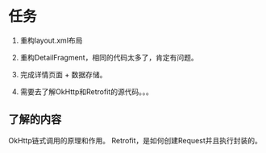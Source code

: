 # 任务

1. 重构layout.xml布局

2. 重构DetailFragment，相同的代码太多了，肯定有问题。

3. 完成详情页面 + 数据存储。

4. 需要去了解OkHttp和Retrofit的源代码。。。


## 了解的内容

OkHttp链式调用的原理和作用。
Retrofit，是如何创建Request并且执行封装的。